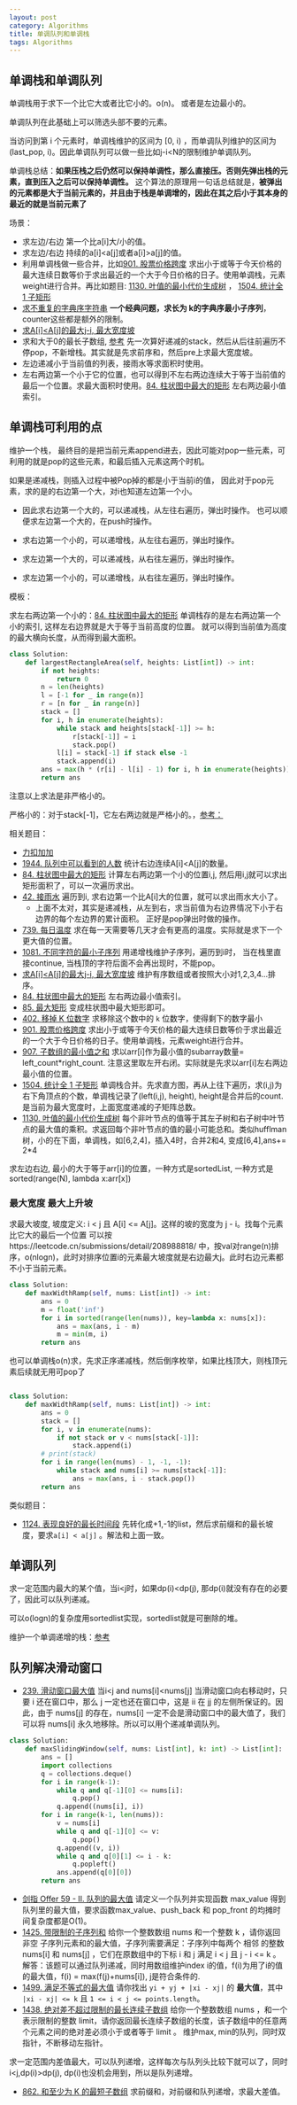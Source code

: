 ```yaml
---
layout: post
category: Algorithms
title: 单调队列和单调栈
tags: Algorithms
---
```


## 单调栈和单调队列

单调栈用于求下一个比它大或者比它小的。o(n)。 或者是左边最小的。

单调队列在此基础上可以筛选头部不要的元素。

当访问到第 i 个元素时，单调栈维护的区间为 [0, i) ，而单调队列维护的区间为 (last_pop, i)。因此单调队列可以做一些比如j-i<N的限制维护单调队列。



单调栈总结：**如果压栈之后仍然可以保持单调性，那么直接压。否则先弹出栈的元素，直到压入之后可以保持单调性。** 这个算法的原理用一句话总结就是，**被弹出的元素都是大于当前元素的，并且由于栈是单调增的，因此在其之后小于其本身的最近的就是当前元素了**



场景：

- 求左边/右边 第一个比a[i]大/小的值。 
- 求左边/右边 持续的a[i]<a[j]或者a[i]>a[j]的值。
- 利用单调栈做一些合并，比如[901. 股票价格跨度](https://leetcode-cn.com/problems/online-stock-span/) 求出小于或等于今天价格的最大连续日数等价于求出最近的一个大于今日价格的日子。使用单调栈，元素weight进行合并。再比如题目: [1130. 叶值的最小代价生成树](https://leetcode-cn.com/problems/minimum-cost-tree-from-leaf-values/) ， [1504. 统计全 1 子矩形](https://leetcode-cn.com/problems/count-submatrices-with-all-ones/)
- [求不重复的字典序字符串](https://leetcode-cn.com/problems/smallest-subsequence-of-distinct-characters/)  **一个经典问题，求长为 k的字典序最小子序列**， counter这些都是额外的限制。
- [求A[i]<A[j]的最大j-i, 最大宽度坡](https://chengzhaoxi.xyz/cc968d26.html)
- 求和大于0的最长子数组, [参考](https://leetcode.cn/problems/longest-well-performing-interval/solutions/2110211/liang-chong-zuo-fa-liang-zhang-tu-miao-d-hysl/)  先一次算好递减的stack，然后从后往前遍历不停pop，不新增栈。其实就是先求前序和，然后pre上求最大宽度坡。
- 左边递减小于当前值的列表，接雨水等求面积时使用。
- 左右两边第一个小于它的位置，也可以得到不左右两边连续大于等于当前值的最后一个位置。求最大面积时使用。[84. 柱状图中最大的矩形](https://leetcode-cn.com/problems/largest-rectangle-in-histogram/) 左右两边最小值索引。

## 单调栈可利用的点

维护一个栈， 最终目的是把当前元素append进去，因此可能对pop一些元素，可利用的就是pop的这些元素，和最后插入元素这两个时机。

如果是递减栈，则插入过程中被Pop掉的都是小于当前i的值， 因此对于pop元素，求的是的右边第一个大，对i也知道左边第一个小。



- 因此求右边第一个大的，可以递减栈，从左往右遍历，弹出时操作。 也可以顺便求左边第一个大的，在push时操作。

- 求右边第一个小的，可以递增栈，从左往右遍历，弹出时操作。

- 求左边第一个大的，可以递减栈，从右往左遍历，弹出时操作。

- 求左边第一个小的，可以递增栈，从右往左遍历，弹出时操作。

  

模板：

求左右两边第一个小的：[84. 柱状图中最大的矩形](https://leetcode-cn.com/problems/largest-rectangle-in-histogram/)  单调栈存的是左右两边第一个小的索引, 这样左右边界就是大于等于当前高度的位置。 就可以得到当前值为高度的最大横向长度，从而得到最大面积。

```python
class Solution:
    def largestRectangleArea(self, heights: List[int]) -> int:
        if not heights:
            return 0
        n = len(heights)
        l = [-1 for _ in range(n)]
        r = [n for _ in range(n)]
        stack = []
        for i, h in enumerate(heights):
            while stack and heights[stack[-1]] >= h:
                r[stack[-1]] = i
                stack.pop()
            l[i] = stack[-1] if stack else -1
            stack.append(i)
        ans = max(h * (r[i] - l[i] - 1) for i, h in enumerate(heights))
        return ans

```

注意以上求法是非严格小的。

严格小的：对于stack[-1]，它左右两边就是严格小的。，[参考：](https://leetcode-cn.com/problems/sum-of-subarray-minimums/solution/python3-tong-84ti-zui-da-zhi-fang-tu-by-5ersw/)



相关题目：

- [力扣加加](https://leetcode-solution-leetcode-pp.gitbook.io/leetcode-solution/thinkings/monotone-stack)
- [1944. 队列中可以看到的人数](https://leetcode-cn.com/problems/number-of-visible-people-in-a-queue/) 统计右边连续A[i]<A[j]的数量。
- [84. 柱状图中最大的矩形](https://leetcode-cn.com/problems/largest-rectangle-in-histogram/) 计算左右两边第一个小的位置i,j, 然后用i,j就可以求出矩形面积了，可以一次遍历求出。
- [42. 接雨水](https://leetcode-cn.com/problems/trapping-rain-water/) 遍历到i, 求右边第一个比A[i]大的位置，就可以求出雨水大小了。
  - 上面不太对，其实是递减栈，从左到右，求当前值为右边界情况下小于右边界的每个左边界的累计面积。 正好是pop弹出时做的操作。
- [739. 每日温度](https://leetcode-cn.com/problems/daily-temperatures/)  求在每一天需要等几天才会有更高的温度。实际就是求下一个更大值的位置。
- [1081. 不同字符的最小子序列](https://leetcode-cn.com/problems/smallest-subsequence-of-distinct-characters/)  用递增栈维护子序列，遍历到i时， 当在栈里直接continue, 当栈顶的字符后面不会再出现时，不能pop。
- [求A[i]<A[j]的最大j-i, 最大宽度坡](https://chengzhaoxi.xyz/cc968d26.html) 维护有序数组或者按照大小对1,2,3,4...排序。
- [84. 柱状图中最大的矩形](https://leetcode-cn.com/problems/largest-rectangle-in-histogram/) 左右两边最小值索引。
- [85. 最大矩形](https://leetcode-cn.com/problems/maximal-rectangle/)  变成柱状图中最大矩形即可。
- [402. 移掉 K 位数字](https://leetcode-cn.com/problems/remove-k-digits/) 求移除这个数中的 `k` 位数字，使得剩下的数字最小
- [901. 股票价格跨度](https://leetcode-cn.com/problems/online-stock-span/) 求出小于或等于今天价格的最大连续日数等价于求出最近的一个大于今日价格的日子。使用单调栈，元素weight进行合并。
- [907. 子数组的最小值之和](https://leetcode-cn.com/problems/sum-of-subarray-minimums/) 求以arr[i]作为最小值的subarray数量= left_count*right_count. 注意这里取左开右闭。实际就是先求以arr[i]左右两边最小值的位置。
- [1504. 统计全 1 子矩形](https://leetcode-cn.com/problems/count-submatrices-with-all-ones/) 单调栈合并。先求直方图，再从上往下遍历，求(i,j)为右下角顶点的个数，单调栈记录了(left(i,j), height), height是合并后的count. 是当前为最大宽度时，上面宽度递减的子矩阵总数。
- [1130. 叶值的最小代价生成树](https://leetcode-cn.com/problems/minimum-cost-tree-from-leaf-values/) 每个非叶节点的值等于其左子树和右子树中叶节点的最大值的乘积。求返回每个非叶节点的值的最小可能总和。类似hufflman树，小的在下面，单调栈，如[6,2,4]，插入4时，合并2和4, 变成[6,4],ans+= 2*4



求左边右边, 最小的大于等于arr[i]的位置，一种方式是sortedList, 一种方式是sorted(range(N), lambda x:arr[x])

### 最大宽度 最大上升坡

求最大坡度, 坡度定义: i < j 且 A[i] <= A[j]。这样的坡的宽度为 j - i。找每个元素比它大的最后一个位置
可以按https://leetcode.cn/submissions/detail/208988818/ 中，按val对range(n)排序，o(nlogn)，此时对排序位置i的元素最大坡度就是右边最大j。此时右边元素都不小于当前元素。

```python
class Solution:
    def maxWidthRamp(self, nums: List[int]) -> int:
        ans = 0
        m = float('inf')
        for i in sorted(range(len(nums)), key=lambda x: nums[x]):
            ans = max(ans, i - m)
            m = min(m, i)
        return ans
```

也可以单调栈o(n)求，先求正序递减栈，然后倒序枚举，如果比栈顶大，则栈顶元素后续就无用可pop了

```python

class Solution:
    def maxWidthRamp(self, nums: List[int]) -> int:
        ans = 0
        stack = []
        for i, v in enumerate(nums):
            if not stack or v < nums[stack[-1]]:
                stack.append(i)
        # print(stack)
        for i in range(len(nums) - 1, -1, -1):
            while stack and nums[i] >= nums[stack[-1]]:
                ans = max(ans, i - stack.pop())
        return ans

```



类似题目： 

- [1124. 表现良好的最长时间段](https://leetcode.cn/problems/longest-well-performing-interval/) 先转化成+1,-1的list，然后求前缀和的最长坡度，要求`a[i] < a[j]`  。解法和上面一致。




## 单调队列

求一定范围内最大的某个值，当i<j时，如果dp(i)<dp(j), 那dp(i)就没有存在的必要了，因此可以队列递减。

可以o(logn)的复杂度用sortedlist实现，sortedlist就是可删除的堆。



维护一个单调递增的栈：[参考](https://leetcode-cn.com/problems/bao-han-minhan-shu-de-zhan-lcof/solution/mian-shi-ti-30-bao-han-minhan-shu-de-zhan-fu-zhu-z/)



## 队列解决滑动窗口

- [239. 滑动窗口最大值](https://leetcode-cn.com/problems/sliding-window-maximum/) 当i<j and nums[i]<nums[j]  当滑动窗口向右移动时，只要 i 还在窗口中，那么 j 一定也还在窗口中，这是 ii 在 jj 的左侧所保证的。因此，由于 nums[j] 的存在，nums[i] 一定不会是滑动窗口中的最大值了，我们可以将 nums[i] 永久地移除。所以可以用个递减单调队列。

```python
class Solution:
    def maxSlidingWindow(self, nums: List[int], k: int) -> List[int]:
        ans = []
        import collections
        q = collections.deque()
        for i in range(k-1):
            while q and q[-1][0] <= nums[i]:
                q.pop()
            q.append((nums[i], i))
        for i in range(k-1, len(nums)):
            v = nums[i]
            while q and q[-1][0] <= v:
                q.pop()
            q.append((v, i))
            while q and q[0][1] <= i - k:
                q.popleft()
            ans.append(q[0][0])
        return ans
```

- [剑指 Offer 59 - II. 队列的最大值](https://leetcode-cn.com/problems/dui-lie-de-zui-da-zhi-lcof/) 请定义一个队列并实现函数 max_value 得到队列里的最大值，要求函数max_value、push_back 和 pop_front 的均摊时间复杂度都是O(1)。
- [1425. 带限制的子序列和](https://leetcode-cn.com/problems/constrained-subsequence-sum/) 给你一个整数数组 nums 和一个整数 k ，请你返回 非空 子序列元素和的最大值，子序列需要满足：子序列中每两个 相邻 的整数 nums[i] 和 nums[j] ，它们在原数组中的下标 i 和 j 满足 i < j 且 j - i <= k 。  解答：该题可以通过队列递减，同时用数组维护index i的值，f(i)为用了i的值的最大值，f(i) = max(f(j)+nums[i]), j是符合条件的.
- [1499. 满足不等式的最大值](https://leetcode-cn.com/problems/max-value-of-equation/)  请你找出 `yi + yj + |xi - xj|` 的 **最大值**，其中 `|xi - xj| <= k` 且 `1 <= i < j <= points.length`。
- [1438. 绝对差不超过限制的最长连续子数组](https://leetcode-cn.com/problems/longest-continuous-subarray-with-absolute-diff-less-than-or-equal-to-limit/) 给你一个整数数组 nums ，和一个表示限制的整数 limit，请你返回最长连续子数组的长度，该子数组中的任意两个元素之间的绝对差必须小于或者等于 limit 。 维护max, min的队列，同时双指针，不断移动左指针。



求一定范围内差值最大，可以队列递增，这样每次与队列头比较下就可以了，同时i<j,dp(i)>dp(j), dp(i)也没机会用到，所以是队列递增。

- [862. 和至少为 K 的最短子数组](https://leetcode-cn.com/problems/shortest-subarray-with-sum-at-least-k/) 求前缀和，对前缀和队列递增，求最大差值。

